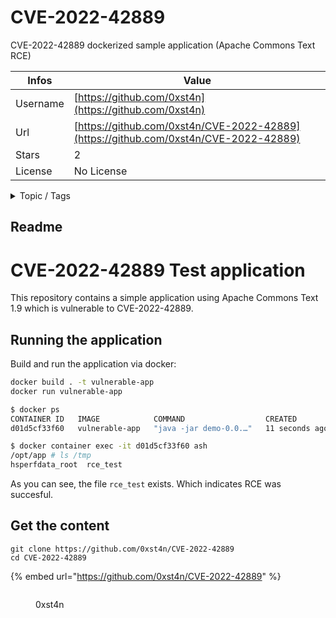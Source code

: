 # CVE-2022-42889

CVE-2022-42889 dockerized sample application (Apache Commons Text RCE)

| Infos    | Value                                                              |
| -------- | -------------------------------------------------------------------|
| Username | [https://github.com/0xst4n](https://github.com/0xst4n) |
| Url      | [https://github.com/0xst4n/CVE-2022-42889](https://github.com/0xst4n/CVE-2022-42889)                                               |
| Stars    | 2                                                          |
| License  | No License                                                        |

<details>

<summary>Topic / Tags</summary>

* apache* cve* cve-2022-42889* poc* rce* text4shell

</details>

## Readme

# CVE-2022-42889 Test application

This repository contains a simple application using Apache Commons Text 1.9 which is vulnerable to CVE-2022-42889.

## Running the application

Build and run the application via docker:

```bash
docker build . -t vulnerable-app
docker run vulnerable-app
```

```sh
$ docker ps                                 
CONTAINER ID   IMAGE            COMMAND                  CREATED         STATUS         PORTS                                       NAMES
d01d5cf33f60   vulnerable-app   "java -jar demo-0.0.…"   11 seconds ago   Up 11 seconds                                                awesome_brown
```

```sh
$ docker container exec -it d01d5cf33f60 ash
/opt/app # ls /tmp
hsperfdata_root  rce_test
```

As you can see, the file `rce_test` exists. Which indicates RCE was succesful.


## Get the content

```
git clone https://github.com/0xst4n/CVE-2022-42889
cd CVE-2022-42889
```

{% embed url="https://github.com/0xst4n/CVE-2022-42889" %}

<figure><img src="https://avatars.githubusercontent.com/u/17493969?v=4" alt=""><figcaption><p>0xst4n</p></figcaption></figure>
